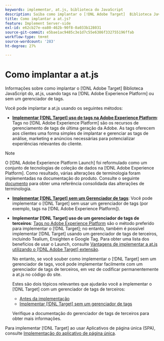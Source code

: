 ```yaml
---
keywords: implementar, at.js, biblioteca do JavaScript
description: Saiba como implantar o [!DNL Adobe Target]  Biblioteca JavaScript at.js usando tags na [!DNL Adobe Experience Platform] ou sem um gerenciador de tags.
title: Como implantar a at.js?
feature: Implement Server-side
exl-id: e62cb27e-ea80-462b-90f8-0a033b128031
source-git-commit: e5bae1ac9485c3e1d7c55e6386f332755196ffab
workflow-type: tm+mt
source-wordcount: '283'
ht-degree: 27%

---
```


# Como implantar a at.js

Informações sobre como implantar o [!DNL Adobe Target]  Biblioteca JavaScript do, at.js, usando tags na [!DNL Adobe Experience Platform] ou sem um gerenciador de tags.

Você pode implantar a at.js usando os seguintes métodos:

* **[Implementar [!DNL Target] uso de tags na Adobe Experience Platform](/help/dev/implement/client-side/atjs/how-to-deployatjs/implement-target-using-adobe-launch.md)**: Tags no [!DNL Adobe Experience Platform] são os recursos de gerenciamento de tags de última geração da Adobe. As tags oferecem aos clientes uma forma simples de implantar e gerenciar as tags de análise, marketing e anúncios necessárias para potencializar experiências relevantes do cliente.

>[!NOTE]
>
> O [!DNL Adobe Experience Platform Launch] foi reformulado como um conjunto de tecnologias de coleção de dados na [!DNL Adobe Experience Platform]. Como resultado, várias alterações de terminologia foram implementadas na documentação do produto. Consulte o seguinte [documento](https://experienceleague.adobe.com/docs/experience-platform/tags/term-updates.html) para obter uma referência consolidada das alterações de terminologia.

* **[Implementar [!DNL Target] sem um Gerenciador de tags](/help/dev/implement/client-side/atjs/how-to-deployatjs/implement-target-without-a-tag-manager.md)**: Você pode implementar o [!DNL Target] sem usar um gerenciador de tags (por exemplo, tags na [!DNL Adobe Experience Platform]).
* **Implementar [!DNL Target] uso de um gerenciador de tags de terceiros**: [Tags no Adobe Experience Platform](/help/dev/implement/client-side/atjs/how-to-deployatjs/implement-target-using-adobe-launch.md) são o método preferido para implementar o [!DNL Target]; no entanto, também é possível implementar [!DNL Target] usando um gerenciador de tags de terceiros, incluindo Tealium, Ensighten e Google Tag. Para obter uma lista dos benefícios de usar o Launch, consulte [Vantagens de implementar a at.js utilizando o [!DNL Adobe Target]  extensão](/help/dev/implement/client-side/atjs/how-to-deployatjs/implement-target-using-adobe-launch.md#advantages-of-implementing-atjs-using-the-target-extension).

  No entanto, se você souber como implementar o [!DNL Target] sem um gerenciador de tags, você pode implementar facilmente com um gerenciador de tags de terceiros, em vez de codificar permanentemente a at.js no código do site.

  Estes são dois tópicos relevantes que ajudarão você a implementar o [!DNL Target] com um gerenciador de tags de terceiros:

   * [Antes da implementação](/help/dev/before-implement/prepare-to-implement-target.md)
   * [Implementar [!DNL Target] sem um gerenciador de tags](/help/dev/implement/client-side/atjs/how-to-deployatjs/implement-target-without-a-tag-manager.md)

  Verifique a documentação do gerenciador de tags de terceiros para obter mais informações.

Para implementar [!DNL Target] ao usar Aplicativos de página única (SPA), consulte [Implementação do aplicativo de página única](/help/dev/implement/client-side/atjs/how-to-deployatjs/target-atjs-single-page-application.md).
